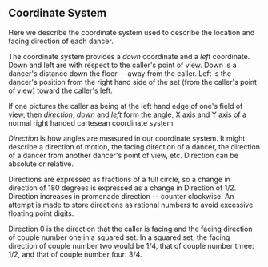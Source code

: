 ## Coordinate System

Here we describe the coordinate system used to describe the location
and facing direction of each dancer.

The coordinate system provides a *down* coordinate and a *left*
coordinate.  Down and left are with respect to the caller's point of
view.  Down is a dancer's distance down the floor -- away from the
caller.  Left is the dancer's position from the right hand side of the
set (from the caller's point of view) toward the caller's left.

If one pictures the caller as being at the left hand edge of one's
field of view, then *direction*, *down* and *left* form the angle, X
axis and Y axis of a normal right handed cartesean coordinate system.

*Direction* is how angles are measured in our coordinate system.  It
might describe a direction of motion, the facing direction of a dancer,
the direction of a dancer from another dancer's point of view, etc.
Direction can be absolute or relative.

Directions are expressed as fractions of a full circle, so a change in
direction of 180 degrees is expressed as a change in Direction of
1/2.  Direction increases in promenade direction -- counter
clockwise.  An attempt is made to store directions as rational numbers
to avoid excessive floating point digits.

Direction 0 is the direction that the caller is facing and the
facing direction of couple number one in a squared set.  In a squared
set, the facing direction of couple number two would be 1/4, that of
couple number three: 1/2, and that of couple number four: 3/4.

